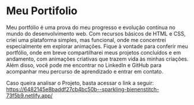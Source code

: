 # Meu Portifolio

Meu portfólio é uma prova do meu progresso e evolução contínua no mundo do desenvolvimento web. Com recursos básicos de HTML e CSS, criei uma plataforma simples, mas funcional, onde me concentrei especialmente em explorar animações. 
Fique à vontade para conferir meu portfólio, onde em breve compartilharei meus projetos concluídos e em andamento, com animações criativas que trazem vida às minhas criações. Além disso, você pode me encontrar no LinkedIn e GitHub para acompanhar meu percurso de aprendizado e entrar em contato.

Caso queira analisar o Projeto, basta acessar o link a seguir:
https://6482145e8baddf27cb4bc50b--sparkling-bienenstitch-73f5b9.netlify.app/
